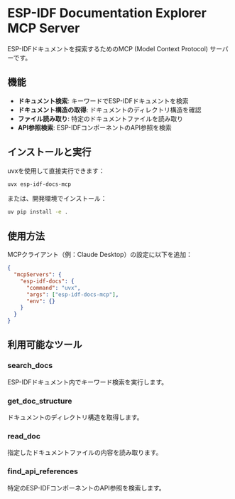 # ESP-IDF Documentation Explorer MCP Server

ESP-IDFドキュメントを探索するためのMCP (Model Context Protocol) サーバーです。

## 機能

- **ドキュメント検索**: キーワードでESP-IDFドキュメントを検索
- **ドキュメント構造の取得**: ドキュメントのディレクトリ構造を確認
- **ファイル読み取り**: 特定のドキュメントファイルを読み取り
- **API参照検索**: ESP-IDFコンポーネントのAPI参照を検索

## インストールと実行

uvxを使用して直接実行できます：

```bash
uvx esp-idf-docs-mcp
```

または、開発環境でインストール：

```bash
uv pip install -e .
```

## 使用方法

MCPクライアント（例：Claude Desktop）の設定に以下を追加：

```json
{
  "mcpServers": {
    "esp-idf-docs": {
      "command": "uvx",
      "args": ["esp-idf-docs-mcp"],
      "env": {}
    }
  }
}
```

## 利用可能なツール

### search_docs
ESP-IDFドキュメント内でキーワード検索を実行します。

### get_doc_structure  
ドキュメントのディレクトリ構造を取得します。

### read_doc
指定したドキュメントファイルの内容を読み取ります。

### find_api_references
特定のESP-IDFコンポーネントのAPI参照を検索します。